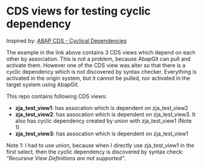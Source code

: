 # CDS views for testing cyclic dependency

Inspired by: [ABAP CDS - Cyclical Dependencies](https://help.sap.com/doc/abapdocu_751_index_htm/7.51/en-us/abenddic_cds_cycle_problems.htm)

The example in the link above contains 3 CDS views which depend on each other by association. This is not a problem, because AbapGit can pull and activate them. However one of the CDS view was alter so that there is a cyclic dependency which is not discovered by syntax checker. Everything is activated in the origin system, but it cannot be pulled, nor activated in the target system using AbapGit. 

This repo contains following CDS views:
 - **zja_test_view1**: has assocation which is dependent on zja_test_view2
 - **zja_test_view2**: has assocation which is dependent on zja_test_view3. It also has cyclic dependency created by union with zja_test_view1 (Note 1)
 - **zja_test_view3**: has assocation which is dependent on zja_test_view1

Note 1: I had to use union, because when I directly use zja_test_view1 in the first select, then the cyclic dependency is discovered by syntax check: *"Recursive View Definitions are not supported"*.
